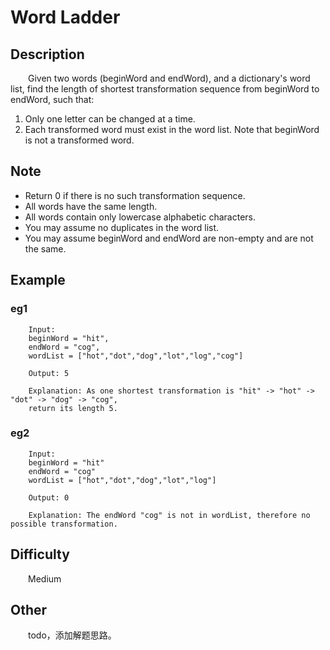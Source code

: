 # Word Ladder

## Description

&emsp;&emsp;Given two words \(beginWord and endWord\), and a dictionary's word list, find the length of shortest 
transformation sequence from beginWord to endWord, such that:

1. Only one letter can be changed at a time.
2. Each transformed word must exist in the word list. Note that beginWord is not a transformed word.

## Note

- Return 0 if there is no such transformation sequence.
- All words have the same length.
- All words contain only lowercase alphabetic characters.
- You may assume no duplicates in the word list.
- You may assume beginWord and endWord are non-empty and are not the same.

## Example

### eg1

```
    Input:
    beginWord = "hit",
    endWord = "cog",
    wordList = ["hot","dot","dog","lot","log","cog"]
    
    Output: 5
    
    Explanation: As one shortest transformation is "hit" -> "hot" -> "dot" -> "dog" -> "cog",
    return its length 5.
```

### eg2

```
    Input:
    beginWord = "hit"
    endWord = "cog"
    wordList = ["hot","dot","dog","lot","log"]
    
    Output: 0
    
    Explanation: The endWord "cog" is not in wordList, therefore no possible transformation.
```

## Difficulty

&emsp;&emsp;Medium

## Other

&emsp;&emsp;todo，添加解题思路。